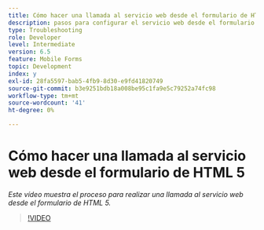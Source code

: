 ```yaml
---
title: Cómo hacer una llamada al servicio web desde el formulario de HTML 5
description: pasos para configurar el servicio web desde el formulario de HTML5
type: Troubleshooting
role: Developer
level: Intermediate
version: 6.5
feature: Mobile Forms
topic: Development
index: y
exl-id: 28fa5597-bab5-4fb9-8d30-e9fd41820749
source-git-commit: b3e9251bdb18a008be95c1fa9e5c79252a74fc98
workflow-type: tm+mt
source-wordcount: '41'
ht-degree: 0%

---
```


# Cómo hacer una llamada al servicio web desde el formulario de HTML 5

*Este vídeo muestra el proceso para realizar una llamada al servicio web desde el formulario de HTML 5.*

>[!VIDEO](https://video.tv.adobe.com/v/335505?quality=12&learn=on)
